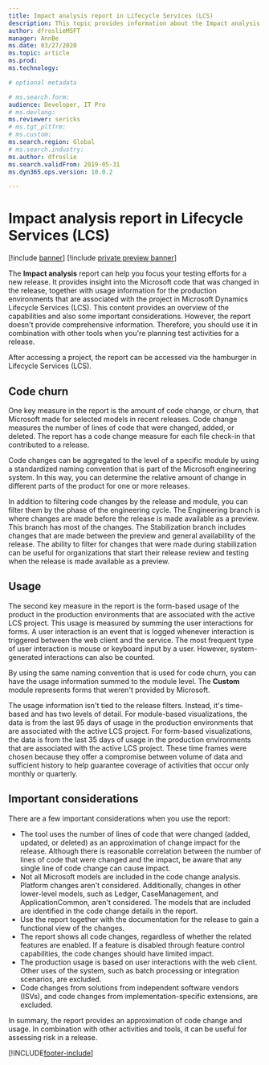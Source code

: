 ```yaml
---
title: Impact analysis report in Lifecycle Services (LCS)
description: This topic provides information about the Impact analysis report in Microsoft Dynamics Lifecycle Services (LCS).
author: dfroslieMSFT 
manager: AnnBe
ms.date: 03/27/2020
ms.topic: article
ms.prod: 
ms.technology: 

# optional metadata

# ms.search.form: 
audience: Developer, IT Pro
# ms.devlang: 
ms.reviewer: sericks
# ms.tgt_pltfrm: 
# ms.custom: 
ms.search.region: Global
# ms.search.industry: 
ms.author: dfroslie
ms.search.validFrom: 2019-05-31 
ms.dyn365.ops.version: 10.0.2 

---
```


# Impact analysis report in Lifecycle Services (LCS)

[!include [banner](../includes/banner.md)]
[!include [private preview banner](../includes/private-preview-banner.md)]

The **Impact analysis** report can help you focus your testing efforts for a new release. It provides insight into the Microsoft code that was changed in the release, together with usage information for the production environments that are associated with the project in Microsoft Dynamics Lifecycle Services (LCS). This content provides an overview of the capabilities and also some important considerations. However, the report doesn't provide comprehensive information. Therefore, you should use it in combination with other tools when you're planning test activities for a release.

After accessing a project, the report can be accessed via the hamburger in Lifecycle Services (LCS).

## Code churn

One key measure in the report is the amount of code change, or churn, that Microsoft made for selected models in recent releases. Code change measures the number of lines of code that were changed, added, or deleted. The report has a code change measure for each file check-in that contributed to a release.

Code changes can be aggregated to the level of a specific module by using a standardized naming convention that is part of the Microsoft engineering system. In this way, you can determine the relative amount of change in different parts of the product for one or more releases.

In addition to filtering code changes by the release and module, you can filter them by the phase of the engineering cycle. The Engineering branch is where changes are made before the release is made available as a preview. This branch has most of the changes. The Stabilization branch includes changes that are made between the preview and general availability of the release. The ability to filter for changes that were made during stabilization can be useful for organizations that start their release review and testing when the release is made available as a preview.

## Usage

The second key measure in the report is the form-based usage of the product in the production environments that are associated with the active LCS project. This usage is measured by summing the user interactions for forms. A user interaction is an event that is logged whenever interaction is triggered between the web client and the service. The most frequent type of user interaction is mouse or keyboard input by a user. However, system-generated interactions can also be counted.

By using the same naming convention that is used for code churn, you can have the usage information summed to the module level. The **Custom** module represents forms that weren't provided by Microsoft.

The usage information isn't tied to the release filters. Instead, it's time-based and has two levels of detail. For module-based visualizations, the data is from the last 95 days of usage in the production environments that are associated with the active LCS project. For form-based visualizations, the data is from the last 35 days of usage in the production environments that are associated with the active LCS project. These time frames were chosen because they offer a compromise between volume of data and sufficient history to help guarantee coverage of activities that occur only monthly or quarterly.

## Important considerations

There are a few important considerations when you use the report:

- The tool uses the number of lines of code that were changed (added, updated, or deleted) as an approximation of change impact for the release. Although there is reasonable correlation between the number of lines of code that were changed and the impact, be aware that any single line of code change can cause impact.
- Not all Microsoft models are included in the code change analysis. Platform changes aren't considered. Additionally, changes in other lower-level models, such as Ledger, CaseManagement, and ApplicationCommon, aren't considered. The models that are included are identified in the code change details in the report.
- Use the report together with the documentation for the release to gain a functional view of the changes.
- The report shows all code changes, regardless of whether the related features are enabled. If a feature is disabled through feature control capabilities, the code changes should have limited impact.
- The production usage is based on user interactions with the web client. Other uses of the system, such as batch processing or integration scenarios, are excluded.
- Code changes from solutions from independent software vendors (ISVs), and code changes from implementation-specific extensions, are excluded.

In summary, the report provides an approximation of code change and usage. In combination with other activities and tools, it can be useful for assessing risk in a release.


[!INCLUDE[footer-include](../../../includes/footer-banner.md)]